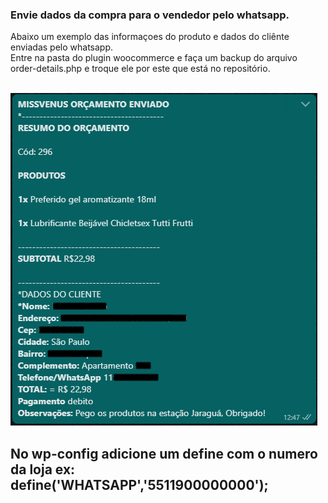 
<h3>Envie dados da compra para o vendedor pelo whatsapp.</h3>
<p>Abaixo um exemplo das informaçoes do produto e dados do cliênte enviadas pelo whatsapp. 
<br/>Entre na pasta do plugin woocommerce e faça um backup do arquivo order-details.php e troque ele por este que está no repositório.</p>
<br/>
<img src="images/exemplo.jpg" width="491"/>
<h2>No wp-config adicione um define com o numero da loja ex: define('WHATSAPP','5511900000000');<h2/>
